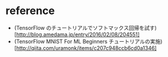 # reference
- (TensorFlow のチュートリアルでソフトマックス回帰を試す)[http://blog.amedama.jp/entry/2016/02/08/204551]
- (TensorFlow MNIST For ML Beginners チュートリアルの実施)[http://qiita.com/uramonk/items/c207c948ccb6cd0a1346]
